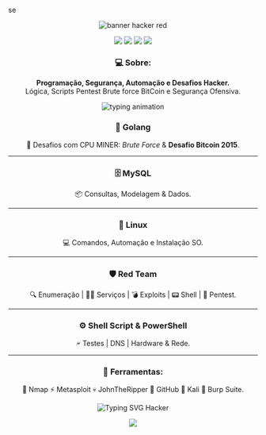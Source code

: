 se<p align="center">
  <img src="https://capsule-render.vercel.app/api?type=waving&color=ff0000&height=200&section=header&text=Seja%20Bem-Vindo!%20%F0%9F%91%8B&fontSize=40&fontColor=ffffff" alt="banner hacker red"/>
</p>

<p align="center">
  <a href="https://www.gnu.org/"><img src="https://img.shields.io/badge/Linux-Terminal-ff0000?style=for-the-badge&logo=gnu&logoColor=white"/></a>
  <a href="https://golang.org/"><img src="https://img.shields.io/badge/Golang-RedTeam-ff0000?style=for-the-badge&logo=go&logoColor=white"/></a>
  <a href="https://www.mysql.com/"><img src="https://img.shields.io/badge/MySQL-DataBase-ff0000?style=for-the-badge&logo=mysql&logoColor=white"/></a>
  <a href="https://tryhackme.com/"><img src="https://img.shields.io/badge/TryHackMe-CTF-ff0000?style=for-the-badge&logo=tryhackme&logoColor=white"/></a>
</p>

<h3 align="center">💻 <strong>Sobre:</strong></h3>
<p align="center">
  <strong>Programação, Segurança, Automação e Desafios Hacker.</strong><br>
  Lógica, Scripts Pentest Brute force BitCoin e Segurança Ofensiva.
</p>

<p align="center">
  <img src="https://readme-typing-svg.herokuapp.com?color=FF0000&center=true&vCenter=true&multiline=true&lines=H4ck1ng+1s+my+Language;Red+Team+Mindset;Code,+Break,+Repeat" alt="typing animation" />
</p>



<h3 align="center">🚀 <strong>Golang</strong></h3>
<p align="center">
  🔐 Desafios com CPU MINER: <i>Brute Force</i> & <strong> Desafio Bitcoin 2015</strong>.
</p>

<hr>

<h3 align="center">🗄️ <strong>MySQL</strong></h3>
<p align="center">
  📦 Consultas, Modelagem & Dados.
</p>

<hr>

<h3 align="center">🐧 <strong>Linux</strong></h3>
<p align="center">
  💻 Comandos, Automação e Instalação SO.
</p>

<hr>

<h3 align="center">🛡️ <strong>Red Team</strong></h3>
<p align="center">
  🔍 Enumeração | 🕵️‍♂️ Serviços | 💣 Exploits | 📟 Shell | 🐧 Pentest.
</p>

<hr>

<h3 align="center">⚙️ <strong>Shell Script & PowerShell</strong></h3>
<p align="center">
  🗲 Testes | DNS | Hardware & Rede.
</p>

<hr>

<h3 align="center">🧰 <strong>Ferramentas:</strong></h3>
<p align="center">
  🔴 Nmap ⚡ Metasploit 💀 JohnTheRipper 🐙 GitHub 🐧 Kali 🚩 Burp Suite.
</p>

<p align="center">
  <img src="https://readme-typing-svg.herokuapp.com?color=FF0000&center=true&vCenter=true&multiline=true&lines=Welcome+to+the+Lab;Code,+Exploit,+Conquer;Red+Team+Ready!" alt="Typing SVG Hacker"/>
</p>

<p align="center">
  <img src="https://capsule-render.vercel.app/api?type=waving&color=ff0000&height=150&section=footer"/>
</p>
